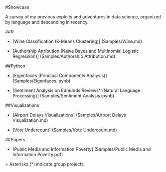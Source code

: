#Showcase

A survey of my previous exploits and adventures in data science, organized by language and descending in recency. 

##R

* [Wine Classification (K-Means Clustering)] (Samples/Wine.md)

* [Authorship Attribution (Naïve Bayes and Multinomial Logistic Regression)] (Samples/Authorship Attribution.md)

##Python
* [Eigenfaces (Principal Components Analysis)] (Samples/Eigenfaces.ipynb)

* [Sentiment Analysis on Edmunds Reviews* (Natural Language Processing)] (Samples/Sentiment Analysis.ipynb)

##Visualizations
* [Airport Delays Visualizations] (Samples/Airport Delays Visualization.md)

* [Vote Undercount]  (Samples/Vote Undercount.md)

##Papers
* [Public Media and Information Poverty] (Samples/Public Media and Information Poverty.pdf)
 
 =
 Asterisks (*) indicate group projects. 
